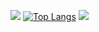 ![](http://github-profile-summary-cards.vercel.app/api/cards/stats?username=caapel&theme=swift)
[![Top Langs](https://github-readme-stats.vercel.app/api/top-langs/?username=caapel)](https://github.com/caapel/github-readme-stats)
![](http://github-profile-summary-cards.vercel.app/api/cards/profile-details?username=caapel&theme=swift)



<!---
caapel/caapel is a ✨ special ✨ repository because its `README.md` (this file) appears on your GitHub profile.
You can click the Preview link to take a look at your changes.
--->
